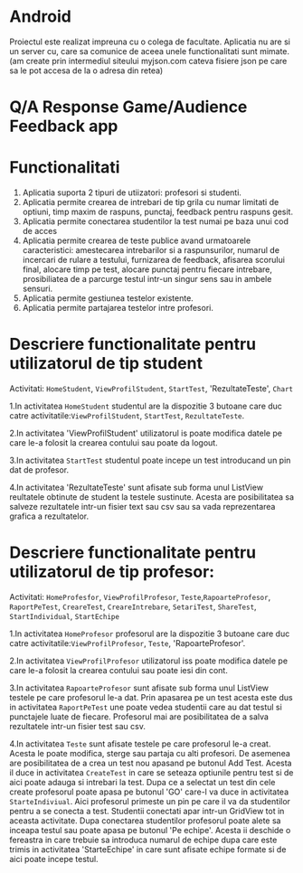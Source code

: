 # Android

Proiectul este realizat impreuna cu o colega de facultate.
Aplicatia nu are si un server cu, care sa comunice de aceea unele functionalitati sunt mimate.(am create prin intermediul siteului myjson.com cateva fisiere json pe care sa le pot accesa de la o adresa din retea)

# Q/A Response Game/Audience Feedback app

# Functionalitati

1. Aplicatia suporta 2 tipuri de utiizatori: profesori si studenti.
2. Aplicatia permite crearea de intrebari de tip grila cu numar limitati de optiuni, timp maxim de raspuns, punctaj, feedback pentru raspuns gesit.
3. Aplicatia permite conectarea studentilor la test numai pe baza unui cod de acces
4. Aplicatia permite crearea de teste publice avand urmatoarele caracteristici: amestecarea intrebarilor si a raspunsurilor, numarul de incercari de rulare a testului, furnizarea de feedback, afisarea scorului final, alocare timp pe test, alocare punctaj pentru fiecare intrebare, prosibiliatea de a parcurge testul intr-un singur sens sau in ambele sensuri.
5. Aplicatia permite gestiunea testelor existente.
6. Aplicatia permite partajarea testelor intre profesori.


# Descriere functionalitate pentru utilizatorul de tip student

Activitati: `HomeStudent`, `ViewProfilStudent`, `StartTest`, 'RezultateTeste', `Chart`

1.In activitatea `HomeStudent` studentul are la dispozitie 3 butoane care duc catre activitatile:`ViewProfilStudent`, `StartTest`, `RezultateTeste`.

2.In activitatea 'ViewProfilStudent' utilizatorul is poate modifica datele pe care le-a folosit la crearea contului sau poate
da logout.

3.In activitatea `StartTest` studentul poate incepe un test introducand un pin dat de profesor.

4.In activitatea 'RezultateTeste' sunt afisate sub forma unul ListView reultatele obtinute de student la testele sustinute. Acesta
are posibilitatea sa salveze rezultatele intr-un fisier text sau csv sau sa vada reprezentarea grafica a rezultatelor.


# Descriere functionalitate pentru utilizatorul de tip profesor:

Activitati: `HomeProfesfor`, `ViewProfilProfesor`, `Teste`,`RapoarteProfesor`, `RaportPeTest`, `CreareTest`, `CreareIntrebare`,
`SetariTest`, `ShareTest`, `StartIndividual`, `StartEchipe`

1.In activitatea `HomeProfesor` profesorul are la dispozitie 3 butoane care duc catre activitatile:`ViewProfilProfesor`, `Teste`, 'RapoarteProfesor'.

2.In activitatea `ViewProfilProfesor` utilizatorul iss poate modifica datele pe care le-a folosit la crearea contului sau poate iesi 
din cont.

3.In activitatea `RapoarteProfesor` sunt afisate sub forma unul ListView testele pe care profesorul le-a dat. Prin apasarea pe un test acesta este dus in activitatea `RaportPeTest` une poate vedea studentii care au dat testul si punctajele luate de fiecare. Profesorul
mai are posibilitatea de a salva rezultatele intr-un fisier test sau csv.

4.In activitatea `Teste` sunt afisate testele pe care profesorul le-a creat. Acesta le poate modifica, sterge sau partaja cu alti profesori. De asemenea are posibilitatea de a crea un test nou apasand pe butonul Add Test. Acesta il duce in activitatea `CreateTest` in care se seteaza optiunile pentru test si de aici poate adauga si intrebari la test. Dupa ce a selectat un test din cele create profesorul poate apasa pe butonul 'GO' care-l va duce in activitatea `StarteIndiviual`. Aici profesorul primeste un pin pe care il va da studentilor pentru a se conecta a test. Studentii conectati apar intr-un GridView tot in aceasta activitate. Dupa conectarea studentilor profesorul poate alete sa inceapa testul sau poate apasa pe butonul 'Pe echipe'. Acesta ii deschide o fereastra in care trebuie sa introduca numarul de echipe dupa care este trimis in activitatea 'StarteEchipe' in care sunt afisate echipe formate si de aici poate incepe testul.


